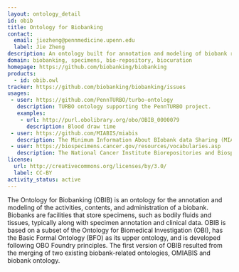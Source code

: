 ```yaml
---
layout: ontology_detail
id: obib
title: Ontology for Biobanking
contact:
  email: jiezheng@pennmedicine.upenn.edu
  label: Jie Zheng
description: An ontology built for annotation and modeling of biobank repository and biobanking administration
domain: biobanking, specimens, bio-repository, biocuration
homepage: https://github.com/biobanking/biobanking
products:
  - id: obib.owl
tracker: https://github.com/biobanking/biobanking/issues
usages:
 - user: https://github.com/PennTURBO/turbo-ontology
   description: TURBO ontology supporting the PennTURBO project.
   examples:
    - url: http://purl.obolibrary.org/obo/OBIB_0000079
      description: Blood draw time
 - user: https://github.com/MIABIS/miabis
   description: The Minimum Information About BIobank data Sharing (MIABIS) aims to standardize data elements used to describe biobanks, research on samples and associated data. General attributes to describe biobanks, sample collections and studies at an aggregated/metadata level are defined in MIABIS Core 2.0 (Merino-Martinez et al., 2016).
 - user: https://biospecimens.cancer.gov/resources/vocabularies.asp
   description: The National Cancer Institute Biorepositories and Biospecimen Research Branch (BBRB) is an international leader in research and policy activities related to biospecimen collection, processing, and storage, also known as biobanking.
license:
  url: http://creativecommons.org/licenses/by/3.0/
  label: CC-BY  
activity_status: active
---
```


The Ontology for Biobanking (OBIB) is an ontology for the annotation and modeling of the activities, contents, and administration of a biobank. Biobanks are facilities that store specimens, such as bodily fluids and tissues, typically along with specimen annotation and clinical data. OBIB is based on a subset of the Ontology for Biomedical Investigation (OBI), has the Basic Formal Ontology (BFO) as its upper ontology, and is developed following OBO Foundry principles. The first version of OBIB resulted from the merging of two existing biobank-related ontologies, OMIABIS and biobank ontology.
